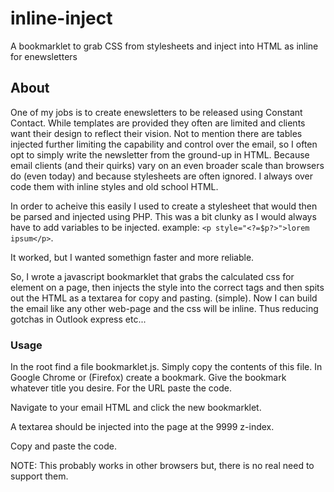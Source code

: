 # inline-inject
A bookmarklet to grab CSS from stylesheets and inject into HTML as inline for enewsletters

## About
One of my jobs is to create enewsletters to be released using Constant Contact. While templates are provided they often are limited and clients want their design to reflect their vision. Not to mention there are tables injected further limiting the capability and control over the email, so I often opt to simply write the newsletter from the ground-up in HTML. Because email clients (and their quirks) vary on an even broader scale than browsers do (even today) and because stylesheets are often ignored. I always over code them with inline styles and old school HTML.

In order to acheive this easily I used to create a stylesheet that would then be parsed and injected using PHP. This was a bit clunky as I would always have to add variables to be injected. example: `<p style="<?=$p?>">lorem ipsum</p>`.

It worked, but I wanted somethign faster and more reliable.

So, I wrote a javascript bookmarklet that grabs the calculated css for element on a page, then injects the style into the correct tags and then spits out the HTML as a textarea for copy and pasting. (simple). Now I can build the  email like any other web-page and the css will be inline. Thus reducing gotchas in Outlook express etc...

### Usage
In the root find a file bookmarklet.js. Simply copy the contents of this file. In Google Chrome or (Firefox) create a bookmark. Give the bookmark whatever title you desire. For the URL paste the code.

Navigate to your email HTML and click the new bookmarklet.

A textarea should be injected into the page at the 9999 z-index.

Copy and paste the code.

NOTE: This probably works in other browsers but, there is no real need to support them.

